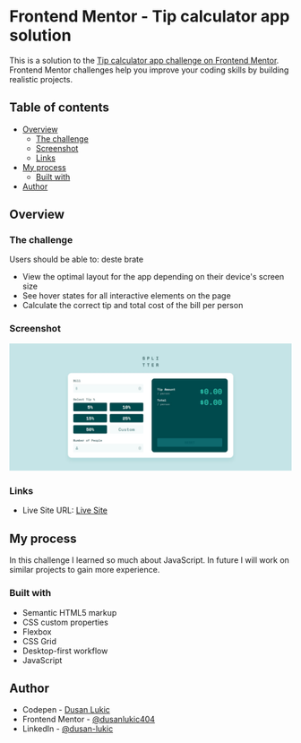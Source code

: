 # Frontend Mentor - Tip calculator app solution

This is a solution to the [Tip calculator app challenge on Frontend Mentor](https://www.frontendmentor.io/challenges/tip-calculator-app-ugJNGbJUX). Frontend Mentor challenges help you improve your coding skills by building realistic projects.

## Table of contents

- [Overview](#overview)
  - [The challenge](#the-challenge)
  - [Screenshot](#screenshot)
  - [Links](#links)
- [My process](#my-process)
  - [Built with](#built-with)
- [Author](#author)

## Overview

### The challenge

Users should be able to: deste brate

- View the optimal layout for the app depending on their device's screen size
- See hover states for all interactive elements on the page
- Calculate the correct tip and total cost of the bill per person

### Screenshot

![Desktop Screenshot](./src/images/calculator.jpg)

### Links

- Live Site URL: [Live Site](https://calc-your-tip.netlify.app)

## My process

In this challenge I learned so much about JavaScript. In future I will work on similar projects to gain more experience.

### Built with

- Semantic HTML5 markup
- CSS custom properties
- Flexbox
- CSS Grid
- Desktop-first workflow
- JavaScript

## Author

- Codepen - [Dusan Lukic](https://codepen.io/dusanlukic)
- Frontend Mentor - [@dusanlukic404](https://www.frontendmentor.io/profile/dusanlukic404)
- LinkedIn - [@dusan-lukic](https://www.linkedin.com/in/dusan-lukic/)
